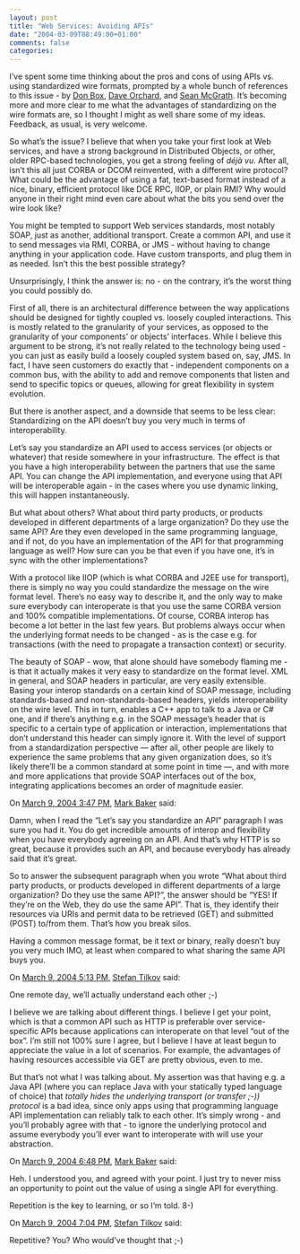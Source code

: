 ```yaml
---
layout: post
title: "Web Services: Avoiding APIs"
date: "2004-03-09T08:49:00+01:00"
comments: false
categories: 
---
```


<p>I&#8217;ve spent some time thinking about the pros and cons of using APIs vs. using standardized wire formats, prompted by a whole bunch of references to this issue - by <a href="http://www.gotdotnet.com/team/dbox/default.aspx?key=2004-01-31T05:16:25Z">Don Box</a>, <a href="http://www.pacificspirit.com/blog/2004/01/12/web_services_or_distributed_objects">Dave Orchard</a>, and <a href="http://www.itworld.com/nl/xml_prac/04182002/pf_index.html">Sean McGrath</a>. It&#8217;s becoming more and more clear to me what the advantages of standardizing on the wire formats are, so I thought I might as well share some of my ideas. Feedback, as usual, is very welcome.</p>

<p>So what&#8217;s the issue? I believe that when you take your first look at Web services, and have a strong background in Distributed Objects, or other, older RPC-based technologies, you get a strong feeling of <em>d&#233;j&#224; vu</em>. After all, isn&#8217;t this all just CORBA or DCOM reinvented, with a different wire protocol? What could be the advantage of using a fat, text-based format instead of a nice, binary, efficient protocol like DCE RPC, IIOP, or plain RMI? Why would anyone in their right mind even care about what the bits you send over the wire look like?</p>

<p>You might be tempted to support Web services standards, most notably SOAP, just as another, additional transport. Create a common API, and use it to send messages via RMI, CORBA, or JMS - without having to change anything in your application code. Have custom transports, and plug them in as needed. Isn&#8217;t this the best possible strategy?</p>

<p>Unsurprisingly, I think the answer is: no - on the contrary, it&#8217;s the worst thing you could possibly do.</p>

<p>First of all, there is an architectural difference between the way applications should be designed for tightly coupled vs. loosely coupled interactions. This is mostly related to the granularity of your services, as opposed to the granularity of your components&#8217; or objects&#8217; interfaces. While I believe this argument to be strong, it&#8217;s not really related to the technology being used - you can just as easily build a loosely coupled system based on, say, JMS. In fact, I have seen customers do exactly that - independent components on a common bus, with the ability to add and remove components that listen and send to specific topics or queues, allowing for great flexibility in system evolution.</p>

<p>But there is another aspect, and a downside that seems to be less clear: Standardizing on the API doesn&#8217;t buy you very much in terms of interoperability.</p>

<p>Let&#8217;s say you standardize an API used to access services (or objects or whatever) that reside somewhere in your infrastructure. The effect is that you have a high interoperability between the partners that use the same API. You can change the API implementation, and everyone using that API will be interoperable again - in the cases where you use dynamic linking, this will happen instantaneously. </p>

<p>But what about others? What about third party products, or products developed in different departments of a large organization? Do they use the same API? Are they even developed in the same programming language, and if not, do you have an implementation of the API for that programming language as well? How sure can you be that even if you have one, it&#8217;s in sync with the other implementations? </p>

<p>With a protocol like IIOP (which is what CORBA and J2EE use for transport), there is simply no way you could standardize the message on the wire format level. There&#8217;s no easy way to describe it, and the only way to make sure everybody can interoperate is that you use the same CORBA version and 100% compatible implementations. Of course, CORBA interop has become a lot better in the last few years. But problems always occur when the underlying format needs to be changed - as is the case e.g. for transactions (with the need to propagate a transaction context) or security. </p>

<p>The beauty of SOAP - wow, that alone should have somebody flaming me - is that it actually makes it very easy to standardize on the format level. XML in general, and SOAP headers in particular, are very easily extensible. Basing your interop standards on a certain kind of SOAP message, including standards-based and non-standards-based headers, yields interoperability on the wire level. This in turn, enables a C++ app to talk to a Java or C# one, and if there&#8217;s anything e.g. in the SOAP message&#8217;s header that is specific to a certain type of application or interaction, implementations that don&#8217;t understand this header can simply ignore it. With the level of support from a standardization perspective &mdash; after all, other people are likely to experience the same problems that any given organization does, so it&#8217;s likely there&#8217;ll be a common standard at some point in time &mdash;, and with more and more applications that provide SOAP interfaces out of the box, integrating applications becomes an order of magnitude easier.</p>

<section class="comments">

<div class="comment" id="comment-230">
On <a href="#comment-230" title="Permalink to this comment">March  9, 2004  3:47 PM</a>, <a href="http://www.markbaker.ca" title="http://www.markbaker.ca" rel="nofollow">Mark Baker</a>
said:
<p>Damn, when I read the &#8220;Let&#8217;s say you standardize an API&#8221; paragraph I was sure you had it.  You do get incredible amounts of interop and flexibility when you have everybody agreeing on an API.  And that&#8217;s why HTTP is so great, because it provides such an API, and because everybody has already said that it&#8217;s great.</p>

<p>So to answer the subsequent paragraph when you wrote &#8220;What about third party products, or products developed in different departments of a large organization? Do they use the same API?&#8221;, the answer should be &#8220;YES!  If they&#8217;re on the Web, they do use the same API&#8221;.  That is, they identify their resources via URIs and permit data to be retrieved (GET) and submitted (POST) to/from them.  That&#8217;s how you break silos.</p>

<p>Having a common message format, be it text or binary, really doesn&#8217;t buy you very much IMO, at least when compared to what sharing the same API buys you.</p>


<div class="comment" id="comment-231">
On <a href="#comment-231" title="Permalink to this comment">March  9, 2004  5:13 PM</a>, <a href="/en/staff/st/">Stefan Tilkov</a>
said:
<p>One remote day, we&#8217;ll actually understand each other ;-)</p>

<p>I believe we are talking about different things. I believe I get your point, which is that a common API such as HTTP is preferable over service-specific APIs because applications can interoperate on that level &#8220;out of the box&#8221;. I&#8217;m still not 100% sure I agree, but I believe I have at least begun to appreciate the value in a lot of scenarios. For example, the advantages of having resources accessible via GET are pretty obvious, even to me.</p>

<p>But that&#8217;s not what I was talking about. My assertion was that having e.g. a Java API (where you can replace Java with your statically typed language of choice) that <em>totally hides the underlying transport (or transfer ;-)) protocol</em> is a bad idea, since only apps using that programming language API implementation can reliably talk to each other. It&#8217;s simply wrong - and you&#8217;ll probably agree with that - to ignore the underlying protocol and assume everybody you&#8217;ll ever want to interoperate with will use your abstraction.</p>


<div class="comment" id="comment-232">
On <a href="#comment-232" title="Permalink to this comment">March  9, 2004  6:48 PM</a>, <a href="http://www.markbaker.ca" title="http://www.markbaker.ca" rel="nofollow">Mark Baker</a>
said:
<p>Heh.  I understood you, and agreed with your point.  I just try to never miss an opportunity to point out the value of using a single API for everything.</p>

<p>Repetition is the key to learning, or so I&#8217;m told. 8-)</p>


<div class="comment" id="comment-233">
On <a href="#comment-233" title="Permalink to this comment">March  9, 2004  7:04 PM</a>, <a href="/en/staff/st/">Stefan Tilkov</a>
said:
<p>Repetitive? You? Who would&#8217;ve thought that ;-)</p>


</section>

